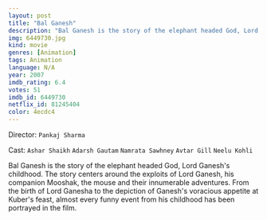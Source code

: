 ```yaml
---
layout: post
title: "Bal Ganesh"
description: "Bal Ganesh is the story of the elephant headed God, Lord Ganesh's childhood. The story centers around the exploits of Lord Ganesh, his companion Mooshak, the mouse and their innumerable adventures. From the birth of Lord Ganesha to the depiction of Ganesh's voracious appetite at Kuber's feast, almost every funny event from his childhood has been portrayed in the film..."
img: 6449730.jpg
kind: movie
genres: [Animation]
tags: Animation 
language: N/A
year: 2007
imdb_rating: 6.4
votes: 51
imdb_id: 6449730
netflix_id: 81245404
color: 4ecdc4
---
```

Director: `Pankaj Sharma`  

Cast: `Ashar Shaikh` `Adarsh Gautam` `Namrata Sawhney` `Avtar Gill` `Neelu Kohli` 

Bal Ganesh is the story of the elephant headed God, Lord Ganesh's childhood. The story centers around the exploits of Lord Ganesh, his companion Mooshak, the mouse and their innumerable adventures. From the birth of Lord Ganesha to the depiction of Ganesh's voracious appetite at Kuber's feast, almost every funny event from his childhood has been portrayed in the film.